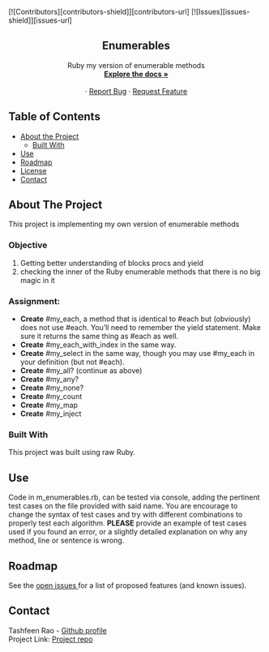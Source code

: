 [![Contributors][contributors-shield]][contributors-url]
[![Issues][issues-shield]][issues-url]
<br />
<p align="center">
 
  <h2 align="center">Enumerables</h2>
  <p align="center">
   Ruby my version of enumerable methods
    <br />
    <a href="https://github.com/TashfeenRao/Enumerable.git"><strong>Explore the docs »</strong></a>
    <br />
    <br />
    ·
    <a href="https://github.com/TashfeenRao/Enumerable.git">Report Bug</a>
    ·
    <a href="https://github.com/TashfeenRao/Enumerable.git/issues">Request Feature</a>
  </p>
</p>


<!-- TABLE OF CONTENTS -->
## Table of Contents

* [About the Project](#about-the-project)
  * [Built With](#built-with)
* [Use](#use)
* [Roadmap](#roadmap)
* [License](#license)
* [Contact](#contact)


<!-- ABOUT THE PROJECT -->
## About The Project
This project is implementing my own version of enumerable methods 

### Objective
 1. Getting better understanding of blocks procs and yield
 2. checking the inner of the Ruby enumerable methods that there is no big magic in it
 
### Assignment:
 

 *  <strong>Create</strong> #my_each, a method that is identical to #each but (obviously) does not use #each. You’ll need to remember the yield statement. Make sure it returns the same thing as #each as well.
 *  <strong>Create</strong> #my_each_with_index in the same way.
 *  <strong>Create</strong> #my_select in the same way, though you may use #my_each in your definition (but not #each).
 *  <strong>Create</strong> #my_all? (continue as above)
 *  <strong>Create</strong> #my_any?
 *  <strong>Create</strong> #my_none?
 *  <strong>Create</strong> #my_count
 *  <strong>Create</strong> #my_map
 *  <strong>Create</strong> #my_inject

### Built With
This project was built using raw Ruby. 

<!-- USAGE EXAMPLES -->
## Use
Code in m_enumerables.rb, can be tested via console, adding the pertinent test cases on the file provided with said name. You are encourage to change the syntax of test cases and try with different combinations to properly test each algorithm.
<strong>PLEASE</strong> provide an example of test cases used if you found an error, or a slightly detailed explanation on why any method, line or sentence is wrong.

<!-- ROADMAP -->
## Roadmap

See the [open issues ](https://github.com/TashfeenRao/Enumerable/issues)for a list of proposed features (and known issues).

<!-- CONTACT -->
## Contact

Tashfeen Rao - [Github profile](https://github.com/TashfeenRao)
<br>
Project Link: [Project repo](https://https://github.com/TashfeenRao/Enumerable.git/issues)

